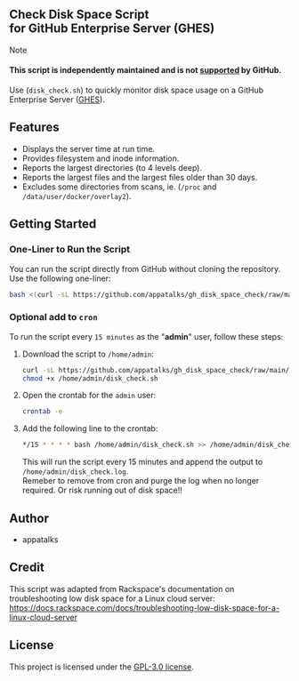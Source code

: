 ## Check Disk Space Script <br> for GitHub Enterprise Server (GHES) 

> [!NOTE]
> #### This script is independently maintained and is not [supported](https://docs.github.com/en/enterprise-server@3.13/admin/monitoring-managing-and-updating-your-instance/monitoring-your-instance/setting-up-external-monitoring) by GitHub.

Use (`disk_check.sh`) to quickly monitor disk space usage on a GitHub Enterprise Server ([GHES](https://docs.github.com/en/enterprise-server@3.13/admin/all-releases)).

## Features

- Displays the server time at run time.
- Provides filesystem and inode information.
- Reports the largest directories (to 4 levels deep).
- Reports the largest files and the largest files older than 30 days.
- Excludes some directories from scans, ie. (`/proc` and `/data/user/docker/overlay2`).

## Getting Started

### One-Liner to Run the Script

You can run the script directly from GitHub without cloning the repository. Use the following one-liner:

```sh
bash <(curl -sL https://github.com/appatalks/gh_disk_space_check/raw/main/disk_check.sh)
```

### Optional add to ```cron```

To run the script every ```15 minutes``` as the "**admin**" user, follow these steps:

1. Download the script to `/home/admin`:

    ```sh
    curl -sL https://github.com/appatalks/gh_disk_space_check/raw/main/disk_check.sh -o /home/admin/disk_check.sh
    chmod +x /home/admin/disk_check.sh
    ```

2. Open the crontab for the ```admin``` user:

    ```sh
    crontab -e
    ```

3. Add the following line to the crontab:

    ```sh
    */15 * * * * bash /home/admin/disk_check.sh >> /home/admin/disk_check.log 2>&1
    ```

    This will run the script every 15 minutes and append the output to `/home/admin/disk_check.log`. <br>
    Remeber to remove from cron and purge the log when no longer required. Or risk running out of disk space!!

## Author

- appatalks

## Credit

This script was adapted from Rackspace's documentation on troubleshooting low disk space for a Linux cloud server:
https://docs.rackspace.com/docs/troubleshooting-low-disk-space-for-a-linux-cloud-server

## License

This project is licensed under the [GPL-3.0 license](https://github.com/appatalks/gh_disk_space_check/blob/50fff770e07c4b07178ae2939eab82fb45d4f92c/LICENSE).

